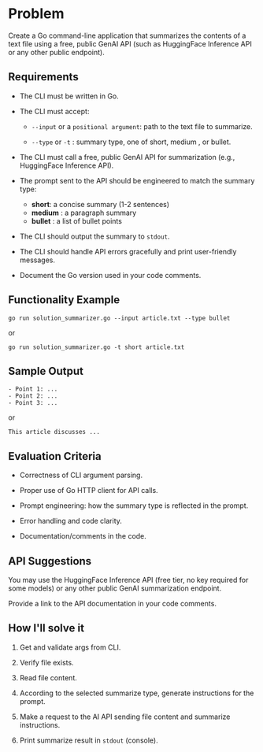 # Problem

Create a Go command-line application that summarizes the contents of a text file using a free, public GenAI API (such as HuggingFace Inference API or any other public endpoint).

## Requirements

- The CLI must be written in Go.

- The CLI must accept:
  - `--input` or a `positional argument`: path to the text file to summarize.

  - `--type` or `-t` : summary type, one of short, medium , or bullet.

- The CLI must call a free, public GenAI API for summarization (e.g., HuggingFace Inference API).

- The prompt sent to the API should be engineered to match the summary type:
  - **short**: a concise summary (1-2 sentences)
  - **medium** : a paragraph summary
  - **bullet** : a list of bullet points

- The CLI should output the summary to `stdout`.

- The CLI should handle API errors gracefully and print user-friendly messages.

- Document the Go version used in your code comments.

## Functionality Example

`go run solution_summarizer.go --input article.txt --type bullet`

or

`go run solution_summarizer.go -t short article.txt`

## Sample Output

```
- Point 1: ...
- Point 2: ...
- Point 3: ...
```

or 

`This article discusses ...`

## Evaluation Criteria

- Correctness of CLI argument parsing.

- Proper use of Go HTTP client for API calls.

- Prompt engineering: how the summary type is reflected in the prompt.

- Error handling and code clarity.

- Documentation/comments in the code.

## API Suggestions

You may use the HuggingFace Inference API (free tier, no key required for some models) or any other public GenAI summarization endpoint.

Provide a link to the API documentation in your code comments.

## How I'll solve it

1. Get and validate args from CLI.

2. Verify file exists.

3. Read file content.

4. According to the selected summarize type, generate instructions for the prompt.

5. Make a request to the AI API sending file content and summarize instructions.

6. Print summarize result in `stdout` (console).
